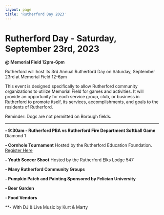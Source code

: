 ```yaml
---
layout: page
title: 'Rutherford Day 2023'
---
```


# Rutherford Day - Saturday, September 23rd, 2023

**@ Memorial Field 12pm-6pm**

Rutherford will host its 3rd Annual Rutherford Day on Saturday, September 23rd at Memorial Field 12-6pm

This event is designed specifically to allow Rutherford community organizations to utilize Memorial Field for games and activities. It will provide an opportunity for each service group, club, or business in Rutherford to promote itself, its services, accomplishments, and goals to the residents of Rutherford.

Reminder: Dogs are not permitted on Borough fields. 

---

**- 9:30am - Rutherford PBA vs Rutherford Fire Department Softball Game** Diamond 1

**- Cornhole Tournament** Hosted by the Rutherford Education Foundation. [Register Here](https://www.rutherfordeducationfoundation.org/calender/2023/9/23/3rd-annual-cornhole-tournament)

**- Youth Soccer Shoot** Hosted by the Rutherford Elks Lodge 547 

**- Many Rutherford Community Groups**  

**- Pumpkin Patch and Painting Sponsored by Felician University**

**- Beer Garden**

**- Food Vendors** 

**- With DJ & Live Music by Kurt & Marty 
